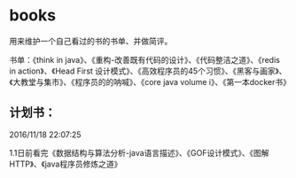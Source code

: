 # books

用来维护一个自己看过的书的书单、并做简评。

书单：《think in java》、《重构-改善既有代码的设计》、《代码整洁之道》、《redis in action》、《Head First 设计模式》、《高效程序员的45个习惯》、《黑客与画家》、《大教堂与集市》、《程序员的的呐喊》、《core java volume i》、《第一本docker书》


## 计划书： ##
2016/11/18 22:07:25 

1.1日前看完《数据结构与算法分析-java语言描述》、《GOF设计模式》、《图解HTTP》、《java程序员修炼之道》